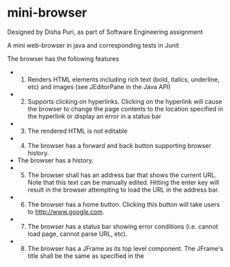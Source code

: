
mini-browser
============
Designed by Disha Puri, as part of Software Engineering assignment

A mini web-browser in java and corresponding tests in Junit

The browser has the following features
 * 1. Renders HTML elements including rich text (bold, italics, underline, etc) and images 
	(see JEditorPane in the Java API)
 * 2. Supports clicking on hyperlinks. 
	Clicking on the hyperlink will cause the browser to change the page contents to the location 
	specified in the hyperlink or display an error in a status bar
 * 3. The rendered HTML is not editable
 * 4. The browser has a forward and back button supporting browser history. 
 * The browser has a history.
 * 5. The browser shall has an address bar that shows the current URL. Note that this text can be manually edited.    Hitting the enter key will result in the browser attempting to load the URL in the address bar.
 * 6. The browser has a home button. Clicking this button will take users to http://www.google.com.
 * 7. The browser has a status bar showing error conditions (i.e. cannot load page, cannot parse URL, etc).
 * 8. The browser has a JFrame as its top level component. The JFrame's title shall be the same as specified in the <title> tag in the current page.
 * 9. The browser displays scrollbars as necessary if HTML extends past the boundary of the browser frame
 
 For future work: 
 * 10. The browser may support favorites
 * 11. The browser may save page contents locally (consider images, other documents)
 * 12. The browser may have a help system
 * 13. The browser may show up centered on screen
 * 14. The browser may have other cool features that will impress your peers (and the instructor)
 
